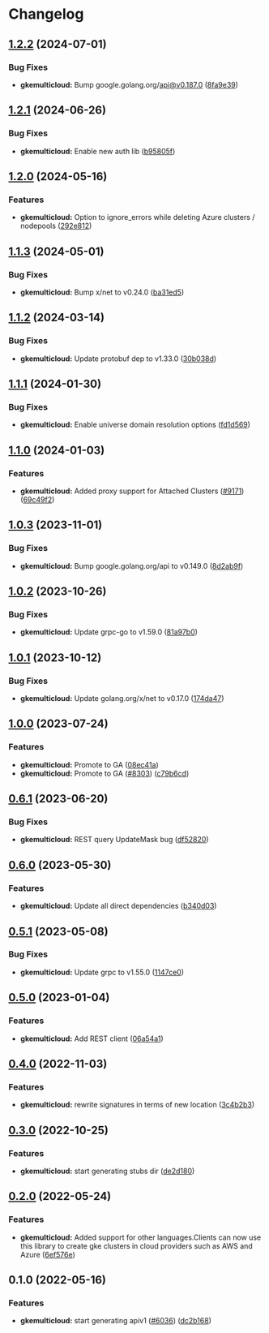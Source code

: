 # Changelog


## [1.2.2](https://github.com/googleapis/google-cloud-go/compare/gkemulticloud/v1.2.1...gkemulticloud/v1.2.2) (2024-07-01)


### Bug Fixes

* **gkemulticloud:** Bump google.golang.org/api@v0.187.0 ([8fa9e39](https://github.com/googleapis/google-cloud-go/commit/8fa9e398e512fd8533fd49060371e61b5725a85b))

## [1.2.1](https://github.com/googleapis/google-cloud-go/compare/gkemulticloud/v1.2.0...gkemulticloud/v1.2.1) (2024-06-26)


### Bug Fixes

* **gkemulticloud:** Enable new auth lib ([b95805f](https://github.com/googleapis/google-cloud-go/commit/b95805f4c87d3e8d10ea23bd7a2d68d7a4157568))

## [1.2.0](https://github.com/googleapis/google-cloud-go/compare/gkemulticloud/v1.1.3...gkemulticloud/v1.2.0) (2024-05-16)


### Features

* **gkemulticloud:** Option to ignore_errors while deleting Azure clusters / nodepools ([292e812](https://github.com/googleapis/google-cloud-go/commit/292e81231b957ae7ac243b47b8926564cee35920))

## [1.1.3](https://github.com/googleapis/google-cloud-go/compare/gkemulticloud/v1.1.2...gkemulticloud/v1.1.3) (2024-05-01)


### Bug Fixes

* **gkemulticloud:** Bump x/net to v0.24.0 ([ba31ed5](https://github.com/googleapis/google-cloud-go/commit/ba31ed5fda2c9664f2e1cf972469295e63deb5b4))

## [1.1.2](https://github.com/googleapis/google-cloud-go/compare/gkemulticloud/v1.1.1...gkemulticloud/v1.1.2) (2024-03-14)


### Bug Fixes

* **gkemulticloud:** Update protobuf dep to v1.33.0 ([30b038d](https://github.com/googleapis/google-cloud-go/commit/30b038d8cac0b8cd5dd4761c87f3f298760dd33a))

## [1.1.1](https://github.com/googleapis/google-cloud-go/compare/gkemulticloud/v1.1.0...gkemulticloud/v1.1.1) (2024-01-30)


### Bug Fixes

* **gkemulticloud:** Enable universe domain resolution options ([fd1d569](https://github.com/googleapis/google-cloud-go/commit/fd1d56930fa8a747be35a224611f4797b8aeb698))

## [1.1.0](https://github.com/googleapis/google-cloud-go/compare/gkemulticloud/v1.0.3...gkemulticloud/v1.1.0) (2024-01-03)


### Features

* **gkemulticloud:** Added proxy support for Attached Clusters ([#9171](https://github.com/googleapis/google-cloud-go/issues/9171)) ([69c49f2](https://github.com/googleapis/google-cloud-go/commit/69c49f2537af8064e7b18e4845c3b2fbd502f141))

## [1.0.3](https://github.com/googleapis/google-cloud-go/compare/gkemulticloud/v1.0.2...gkemulticloud/v1.0.3) (2023-11-01)


### Bug Fixes

* **gkemulticloud:** Bump google.golang.org/api to v0.149.0 ([8d2ab9f](https://github.com/googleapis/google-cloud-go/commit/8d2ab9f320a86c1c0fab90513fc05861561d0880))

## [1.0.2](https://github.com/googleapis/google-cloud-go/compare/gkemulticloud/v1.0.1...gkemulticloud/v1.0.2) (2023-10-26)


### Bug Fixes

* **gkemulticloud:** Update grpc-go to v1.59.0 ([81a97b0](https://github.com/googleapis/google-cloud-go/commit/81a97b06cb28b25432e4ece595c55a9857e960b7))

## [1.0.1](https://github.com/googleapis/google-cloud-go/compare/gkemulticloud/v1.0.0...gkemulticloud/v1.0.1) (2023-10-12)


### Bug Fixes

* **gkemulticloud:** Update golang.org/x/net to v0.17.0 ([174da47](https://github.com/googleapis/google-cloud-go/commit/174da47254fefb12921bbfc65b7829a453af6f5d))

## [1.0.0](https://github.com/googleapis/google-cloud-go/compare/gkemulticloud/v0.6.1...gkemulticloud/v1.0.0) (2023-07-24)


### Features

* **gkemulticloud:** Promote to GA ([08ec41a](https://github.com/googleapis/google-cloud-go/commit/08ec41aba981874a7b86a9a941b07f9eb2fc6ce1))
* **gkemulticloud:** Promote to GA ([#8303](https://github.com/googleapis/google-cloud-go/issues/8303)) ([c79b6cd](https://github.com/googleapis/google-cloud-go/commit/c79b6cde394392623ba6c45b7429c2f0417d221e))

## [0.6.1](https://github.com/googleapis/google-cloud-go/compare/gkemulticloud/v0.6.0...gkemulticloud/v0.6.1) (2023-06-20)


### Bug Fixes

* **gkemulticloud:** REST query UpdateMask bug ([df52820](https://github.com/googleapis/google-cloud-go/commit/df52820b0e7721954809a8aa8700b93c5662dc9b))

## [0.6.0](https://github.com/googleapis/google-cloud-go/compare/gkemulticloud/v0.5.1...gkemulticloud/v0.6.0) (2023-05-30)


### Features

* **gkemulticloud:** Update all direct dependencies ([b340d03](https://github.com/googleapis/google-cloud-go/commit/b340d030f2b52a4ce48846ce63984b28583abde6))

## [0.5.1](https://github.com/googleapis/google-cloud-go/compare/gkemulticloud/v0.5.0...gkemulticloud/v0.5.1) (2023-05-08)


### Bug Fixes

* **gkemulticloud:** Update grpc to v1.55.0 ([1147ce0](https://github.com/googleapis/google-cloud-go/commit/1147ce02a990276ca4f8ab7a1ab65c14da4450ef))

## [0.5.0](https://github.com/googleapis/google-cloud-go/compare/gkemulticloud/v0.4.0...gkemulticloud/v0.5.0) (2023-01-04)


### Features

* **gkemulticloud:** Add REST client ([06a54a1](https://github.com/googleapis/google-cloud-go/commit/06a54a16a5866cce966547c51e203b9e09a25bc0))

## [0.4.0](https://github.com/googleapis/google-cloud-go/compare/gkemulticloud/v0.3.0...gkemulticloud/v0.4.0) (2022-11-03)


### Features

* **gkemulticloud:** rewrite signatures in terms of new location ([3c4b2b3](https://github.com/googleapis/google-cloud-go/commit/3c4b2b34565795537aac1661e6af2442437e34ad))

## [0.3.0](https://github.com/googleapis/google-cloud-go/compare/gkemulticloud/v0.2.0...gkemulticloud/v0.3.0) (2022-10-25)


### Features

* **gkemulticloud:** start generating stubs dir ([de2d180](https://github.com/googleapis/google-cloud-go/commit/de2d18066dc613b72f6f8db93ca60146dabcfdcc))

## [0.2.0](https://github.com/googleapis/google-cloud-go/compare/gkemulticloud/v0.1.0...gkemulticloud/v0.2.0) (2022-05-24)


### Features

* **gkemulticloud:** Added support for other languages.Clients can now use this library to create gke clusters in cloud providers such as AWS and Azure ([6ef576e](https://github.com/googleapis/google-cloud-go/commit/6ef576e2d821d079e7b940cd5d49fe3ca64a7ba2))

## 0.1.0 (2022-05-16)


### Features

* **gkemulticloud:** start generating apiv1 ([#6036](https://github.com/googleapis/google-cloud-go/issues/6036)) ([dc2b168](https://github.com/googleapis/google-cloud-go/commit/dc2b168162ba358435c7191f9d02edaea17d19bb))

